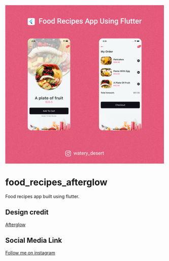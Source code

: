 <img src="assets/food_recipes.png"  width="500"/>


# food_recipes_afterglow

Food recipes app built using flutter.

## Design credit

[Afterglow](https://dribbble.com/shots/6950787-Mobile-App-Food-Recipes) 

## Social Media Link
[Follow me on instagram](https://www.instagram.com/watery_desert/reels/)
